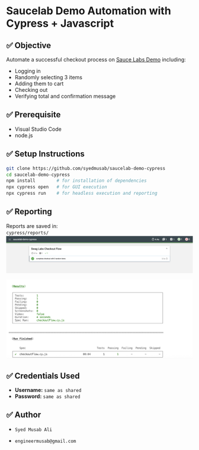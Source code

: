 # Saucelab Demo Automation with Cypress + Javascript

## ✅ Objective
Automate a successful checkout process on [Sauce Labs Demo](https://www.saucedemo.com/) including:
- Logging in
- Randomly selecting 3 items
- Adding them to cart
- Checking out
- Verifying total and confirmation message

## ✅ Prerequisite
- Visual Studio Code
- node.js

## ✅ Setup Instructions
```bash
git clone https://github.com/syedmusab/saucelab-demo-cypress
cd saucelab-demo-cypress
npm install        # for installation of dependencies
npx cypress open   # for GUI execution
npx cypress run    # for headless execution and reporting
```

## ✅ Reporting
Reports are saved in:  
`cypress/reports/`
![Alt text](cypress/downloads/image.png)<br/>

![Alt text](cypress/downloads/image-1.png) <br/>


## ✅ Credentials Used
- **Username:** `same as shared`
- **Password:** `same as shared`

## ✅ Author
- `Syed Musab Ali`

- `engineermusab@gmail.com`